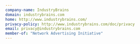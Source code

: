 ```yaml
---
company-name: IndustryBrains
domain: industrybrains.com
home: http://www.industrybrains.com/
privacy-policy: http://www.industrybrains.com/doc/privacy
email: privacy@industrybrains.com
member-of: "Network Advertising Initiative"
---
```




